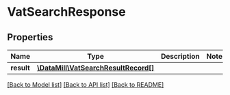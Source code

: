 # VatSearchResponse

## Properties
Name | Type | Description | Notes
------------ | ------------- | ------------- | -------------
**result** | [**\DataMill\VatSearchResultRecord[]**](VatSearchResultRecord.md) |  | 

[[Back to Model list]](../README.md#documentation-for-models) [[Back to API list]](../README.md#documentation-for-api-endpoints) [[Back to README]](../README.md)



